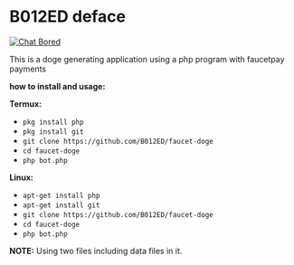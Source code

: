 # B012ED deface

[![Chat Bored](https://img.shields.io/badge/Chat-B012ED-738BD7.svg?style=for-the-badge)](https://b012ed.github.io/chat.html) 

This is a doge generating application using a php program with faucetpay payments

**how to install and usage:**

**Termux:**
* `pkg install php`
* `pkg install git`
* `git clone https://github.com/B012ED/faucet-doge`
* `cd faucet-doge`
* `php bot.php`

**Linux:**
* `apt-get install php`
* `apt-get install git`
* `git clone https://github.com/B012ED/faucet-doge`
* `cd faucet-doge`
* `php bot.php`

**NOTE:** 
Using two files including data files in it.

